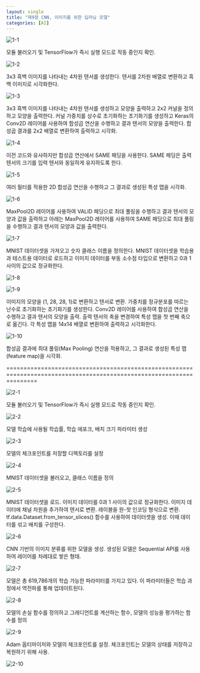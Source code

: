 ```yaml
---
layout: single
title: "제9장 CNN, 이미지를 위한 딥러닝 모델"
categories: [AI]
---
```


![1-1](https://github.com/hyunchan123/hyunchan123.github.io/assets/48408195/a580794e-1cc4-4814-a53b-b02f454ead00)

모듈 불러오기 및 TensorFlow가 즉시 실행 모드로 작동 중인지 확인.

![1-2](https://github.com/hyunchan123/hyunchan123.github.io/assets/48408195/97047082-af07-4cf9-983e-f16d80a58f95)

3x3 흑백 이미지를 나타내는 4차원 텐서를 생성한다. 텐서를 2차원 배열로 변환하고 흑백 이미지로 시각화한다.

![1-3](https://github.com/hyunchan123/hyunchan123.github.io/assets/48408195/10f1fbdc-9e36-423b-a2b3-7e709abf0d90)

3x3 흑백 이미지를 나타내는 4차원 텐서를 생성하고 모양을 출력하고 2x2 커널을 정의하고 모양을 출력한다.
커널 가중치를 상수로 초기화하는 초기화기를 생성하고 Keras의 Conv2D 레이어를 사용하여 합성곱 연산을 수행하고 결과 텐서의 모양을 출력한다.
합성곱 결과를 2x2 배열로 변환하여 출력하고 시각화.

![1-4](https://github.com/hyunchan123/hyunchan123.github.io/assets/48408195/22516b7a-c33c-4e32-b2f3-3d31a8c8a5e8)

이전 코드와 유사하지만 합성곱 연산에서 SAME 패딩을 사용한다. SAME 패딩은 출력 텐서의 크기를 입력 텐서와 동일하게 유지하도록 한다.

![1-5](https://github.com/hyunchan123/hyunchan123.github.io/assets/48408195/4f2f0dd5-a370-4c02-8b27-abc5b85c8dce)

여러 필터를 적용한 2D 합성곱 연산을 수행하고 그 결과로 생성된 특성 맵을 시각화.

![1-6](https://github.com/hyunchan123/hyunchan123.github.io/assets/48408195/750e35c0-21d8-4ff6-b45f-b92cfd246004)

MaxPool2D 레이어를 사용하여 VALID 패딩으로 최대 풀링을 수행하고 결과 텐서의 모양과 값을 출력하고 아래는
MaxPool2D 레이어를 사용하여 SAME 패딩으로 최대 풀링을 수행하고 결과 텐서의 모양과 값을 출력한다.

![1-7](https://github.com/hyunchan123/hyunchan123.github.io/assets/48408195/d18fe0c3-b2f5-4185-92ca-0b058bdf8181)

MNIST 데이터셋을 가져오고 숫자 클래스 이름을 정의한다. MNIST 데이터셋을 학습용과 테스트용 데이터로 로드하고
이미지 데이터를 부동 소수점 타입으로 변환하고 0과 1 사이의 값으로 정규화한다.

![1-8](https://github.com/hyunchan123/hyunchan123.github.io/assets/48408195/82158ff2-b826-4555-8c43-d78aa7dccc79)

![1-9](https://github.com/hyunchan123/hyunchan123.github.io/assets/48408195/b675287f-dbcf-48ef-b68c-d9b9e92a511f)

이미지의 모양을 (1, 28, 28, 1)로 변환하고 텐서로 변환. 가중치를 정규분포를 따르는 난수로 초기화하는 초기화기를 생성한다.
Conv2D 레이어를 사용하여 합성곱 연산을 수행하고 결과 텐서의 모양을 출력. 출력 텐서의 축을 변경하여 특성 맵을 첫 번째 축으로 옮긴다.
각 특성 맵을 14x14 배열로 변환하여 출력하고 시각화한다.

![1-10](https://github.com/hyunchan123/hyunchan123.github.io/assets/48408195/08a14a52-3ea6-45c6-8c0e-1a8757a09562)

합성곱 결과에 최대 풀링(Max Pooling) 연산을 적용하고, 그 결과로 생성된 특성 맵(feature map)을 시각화.

=====================================================================================================================

![2-1](https://github.com/hyunchan123/hyunchan123.github.io/assets/48408195/8a23b588-9149-4fe9-9032-371645c487fd)

모듈 불러오기 및 TensorFlow가 즉시 실행 모드로 작동 중인지 확인.

![2-2](https://github.com/hyunchan123/hyunchan123.github.io/assets/48408195/b36927ad-0070-4c84-abfa-60000c569105)

모델 학습에 사용될 학습률, 학습 에포크, 배치 크기 파라미터 생성

![2-3](https://github.com/hyunchan123/hyunchan123.github.io/assets/48408195/fa8b5c41-47f4-408c-9e1a-1db58b300be7)

모델의 체크포인트를 저장할 디렉토리를 설정

![2-4](https://github.com/hyunchan123/hyunchan123.github.io/assets/48408195/6e708933-74f6-4cff-b21a-5ee3e1cb6640)

MNIST 데이터셋을 불러오고, 클래스 이름을 정의

![2-5](https://github.com/hyunchan123/hyunchan123.github.io/assets/48408195/e5d8a41e-a2ab-47b4-909c-81663c699373)

MNIST 데이터셋을 로드. 이미지 데이터를 0과 1 사이의 값으로 정규화한다. 이미지 데이터에 채널 차원을 추가하여 텐서로 변환.
레이블을 원-핫 인코딩 형식으로 변환. tf.data.Dataset.from_tensor_slices() 함수를 사용하여 데이터셋을 생성. 이때 데이터를 섞고 배치를 구성한다.

![2-6](https://github.com/hyunchan123/hyunchan123.github.io/assets/48408195/29d535ae-d0a3-4824-b870-352ec60d7eb2)

 CNN 기반의 이미지 분류를 위한 모델을 생성. 생성된 모델은 Sequential API를 사용하여 레이어를 차례대로 쌓은 형태.

![2-7](https://github.com/hyunchan123/hyunchan123.github.io/assets/48408195/5411c137-41f9-4951-a51b-82872979b30f)

모델은 총 619,786개의 학습 가능한 파라미터를 가지고 있다. 이 파라미터들은 학습 과정에서 역전파를 통해 업데이트된다.

![2-8](https://github.com/hyunchan123/hyunchan123.github.io/assets/48408195/24208d51-bee1-4747-a91f-f52e015ebb66)

모델의 손실 함수를 정의하고 그래디언트를 계산하는 함수, 모델의 성능을 평가하는 함수를 정의

![2-9](https://github.com/hyunchan123/hyunchan123.github.io/assets/48408195/c66222d7-8b4f-4961-9927-a1092808d0b7)

Adam 옵티마이저와 모델의 체크포인트를 설정. 체크포인트는 모델의 상태를 저장하고 복원하기 위해 사용.

![2-10](https://github.com/hyunchan123/hyunchan123.github.io/assets/48408195/583cd4dc-4d58-4f74-9b3b-222aae3835a4)
